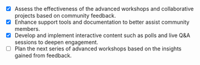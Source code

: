 - [x] Assess the effectiveness of the advanced workshops and collaborative projects based on community feedback.
- [x] Enhance support tools and documentation to better assist community members.
- [x] Develop and implement interactive content such as polls and live Q&A sessions to deepen engagement.
- [ ] Plan the next series of advanced workshops based on the insights gained from feedback.